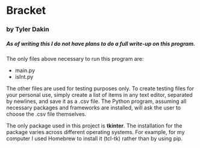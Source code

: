 # Bracket
### by Tyler Dakin

##### As of writing this I do not have plans to do a full write-up on this program.

The only files above necessary to run this program are:
- main.py
- isInt.py

The other files are used for testing purposes only. To create testing files for your personal use, simply create a list of items in any text editor, separated by newlines, and save it as a .csv file. The Python program, assuming all necessary packages and frameworks are installed, will ask the user to choose the .csv file themselves.

The only package used in this project is **tkinter**. The installation for the package varies across different operating systems. For example, for my computer I used Homebrew to install it (tcl-tk) rather than by using pip.